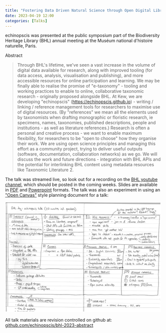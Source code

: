 ```yaml
---
title: "Fostering Data Driven Natural Science through Open Digital Libraries (BHL 2023)"
date: 2023-04-19 12:00
categories: [Talks]
---
```


echinopscis was presented at the public symposium part of the Biodiversity Heritage Library (BHL) annual meeting at the Muséum national d'histoire naturelle, Paris.

Abstract

> Through BHL's lifetime, we've seen a vast increase in the volume of digital data available for research, along with improved tooling (for data access, analysis, visualisation and publishing), and more accessible resources for online participation and learning. We may be finally able to realise the promise of "e-taxonomy" - tooling and working practices to enable to online, collaborative taxonomic research - originally proposed alongside BHL. At Kew, we are developing "echinopscis" (https://echinopscis.github.io) - writing / linking / reference management tools for researchers to maximise use of digital resources. (By "references" we mean all the elements used by taxonomists when drafting monographic or floristic research, ie specimens, names, taxonomies, published descriptions, people and institutions - as well as literature references.) Research is often a personal and creative process - we want to enable maximum flexibility, for researchers to be "open to choose" how they organise their work. We are using open science principles and managing this effort as a community project, trying to deliver useful outputs (software, documentation, collaboration networks) as we go. We will discuss the work and future directions - integration with BHL APIs and the potential for interlinking BHL content using metadata resources like Taxonomic Literature 2.

The talk was streamed live, so look out for a recording on the [BHL youtube channel](https://www.youtube.com/@BioDivLibrary), which should be posted in the coming weeks. Slides are available in [PDF](https://github.com/echinopscis/bhl-2023-abstract/blob/main/Nicolson_BHLDay2023.pdf) and [Powerpoint](https://github.com/echinopscis/bhl-2023-abstract/blob/main/Nicolson_BHLDay2023.pptx) formats. The talk was also an experiment in using an ["Open Canvas"](https://mozilla.github.io/open-leadership-training-series/articles/opening-your-project/develop-an-open-project-strategy-with-open-canvas/) style planning document for a talk:

![Open canvas style design for echinopscis talk at BHL public symposium](/assets/images/echinopscis-bhl.jpg)

All talk materials are revision controlled on github at: [github.com/echinopscis/bhl-2023-abstract](https://github.com/echinopscis/bhl-2023-abstract )
